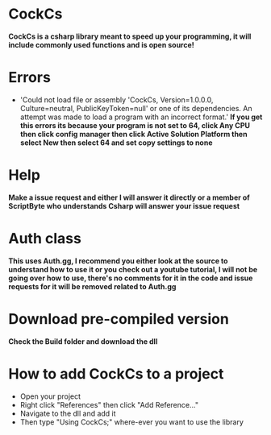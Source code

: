 # CockCs
**CockCs is a csharp library meant to speed up your programming, it will include commonly used functions and is open source!**

# Errors
* 'Could not load file or assembly 'CockCs, Version=1.0.0.0, Culture=neutral, PublicKeyToken=null' or one of its dependencies. An attempt was made to load a program with an incorrect format.'
**If you get this errors its because your program is not set to 64, click Any CPU then click config manager then click Active Solution Platform then select New then select 64 and set copy settings to none**

# Help
**Make a issue request and either I will answer it directly or a member of ScriptByte who understands Csharp will answer your issue request**

# Auth class
**This uses Auth.gg, I recommend you either look at the source to understand how to use it or you check out a youtube tutorial, I will not be going over how to use, there's no comments for it in the code and issue requests for it will be removed related to Auth.gg**

# Download pre-compiled version
**Check the Build folder and download the dll**

# How to add CockCs to a project
* Open your project
* Right click "References" then click "Add Reference..." 
* Navigate to the dll and add it
* Then type "Using CockCs;" where-ever you want to use the library
